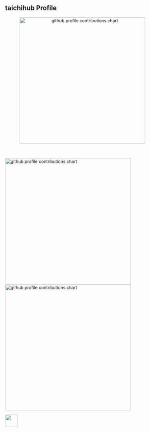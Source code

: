 ## taichihub Profile

<p align="center" >
	<picture>
	  <source media="(prefers-color-scheme: dark)" srcset="profile-3d-contrib/profile-night-rainbow.svg" width="410" />
	  <source media="(prefers-color-scheme: light)" srcset="profile-3d-contrib/profile-season-animate.svg" width="410" />
	  <img alt="github profile contributions chart" src="https://raw.githubusercontent.com/username/username/output-3d-contrib/day.svg" />
	</picture>
</p>　

<p align="left">
  <picture>
    <source media="(prefers-color-scheme: dark)" srcset="output/metrics.base.svg" width="410" />
	  <source media="(prefers-color-scheme: light)" srcset="output/metrics.base.svg" width="410" />
	  <img alt="github profile contributions chart" src="https://raw.githubusercontent.com/username/username/output-3d-contrib/day.svg" />
  </picture>
  <picture>
   	<source media="(prefers-color-scheme: dark)" srcset="output/details.svg" width="410" />
	  <source media="(prefers-color-scheme: light)" srcset="output/details.svg" width="410" />
	  <img alt="github profile contributions chart" src="https://raw.githubusercontent.com/username/username/output-3d-contrib/day.svg" />
  </picture>
</p>

<p align="left">
  <a href="https://github.com/taichihub">
    <img height="40" src="https://komarev.com/ghpvc/?username=taichihub&color=yellow&style=for-the-badge" />
  </a>
</p>
